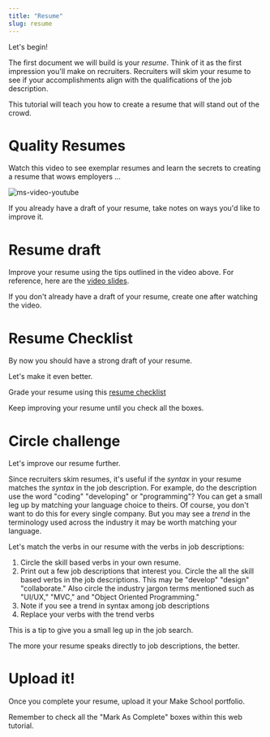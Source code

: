 ```yaml
---
title: "Resume"
slug: resume
---
```


Let's begin!

The first document we will build is your *resume*. Think of it as the first impression you'll make on recruiters. Recruiters will skim your resume to see if your accomplishments align with the qualifications of the job description.

This tutorial will teach you how to create a resume that will stand out of the crowd.

# Quality Resumes

Watch this video to see exemplar resumes and learn the secrets to creating a resume that wows employers ...

![ms-video-youtube](https://www.youtube.com/watch?v=tXNpz_tOnVU)

If you already have a draft of your resume, take notes on ways you'd like to improve it.

# Resume draft
Improve your resume using the tips outlined in the video above. For reference, here are the [video slides](https://docs.google.com/presentation/u/1/d/1TXO6-VC12iYY1r-48SfgleTjH8xjMy8Ge5JHNmNDDj0/edit?usp=drive_web).

If you don't already have a draft of your resume, create one after watching the video.

# Resume Checklist

By now you should have a strong draft of your resume.

Let's make it even better.

Grade your resume using this [resume checklist](https://docs.google.com/document/d/1FD52I6tKofC1zpZyLWmX1BCQw5WDPkmzimvDSK_E_nM/edit#heading=h.9dw8bx66eg63)

Keep improving your resume until you check all the boxes.

# Circle challenge
Let's improve our resume further.

Since recruiters skim resumes, it's useful if the _syntax_ in your resume matches the _syntax_ in the job description. For example, do the description use the word "coding" "developing" or "programming"? You can get a small leg up by matching your language choice to theirs. Of course, you don't want to do this for every single company. But you may see a _trend_ in the terminology used across the industry it may be worth matching your language.

Let's match the verbs in our resume with the verbs in job descriptions:
1. Circle the skill based verbs in your own resume.
1. Print out a few job descriptions that interest you. Circle the all the skill based verbs in the job descriptions. This may be "develop" "design" "collaborate." Also circle the industry jargon terms mentioned such as "UI/UX," "MVC," and "Object Oriented Programming."
1. Note if you see a trend in syntax among job descriptions
1. Replace your verbs with the trend verbs

This is a tip to give you a small leg up in the job search.

The more your resume speaks directly to job descriptions, the better.

# Upload it!
Once you complete your resume, upload it your Make School portfolio.

Remember to check all the "Mark As Complete" boxes within this web tutorial.
